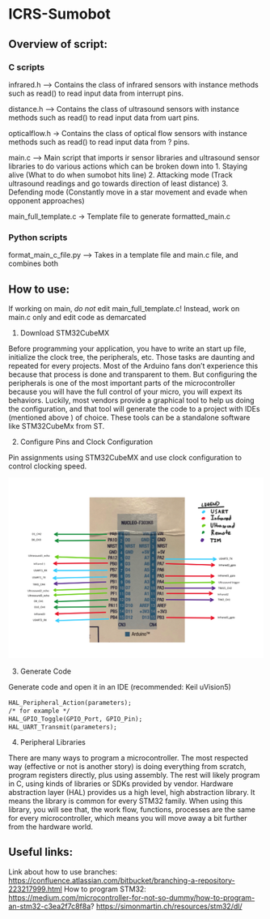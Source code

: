 # ICRS-Sumobot

## Overview of script:

### C scripts
infrared.h --> Contains the class of infrared sensors with instance methods such as read() to read input data from interrupt pins.

distance.h --> Contains the class of ultrasound sensors with instance methods such as read() to read input data from uart pins.

opticalflow.h -> Contains the class of optical flow sensors with instance methods such as read() to read input data from ? pins.

main.c --> Main script that imports ir sensor libraries and ultrasound sensor libraries to do various actions which can be broken down into
            1. Staying alive (What to do when sumobot hits line)
            2. Attacking mode (Track ultrasound readings and go towards direction of least distance)
            3. Defending mode (Constantly move in a star movement and evade when opponent approaches)

main_full_template.c -> Template file to generate formatted_main.c 

### Python scripts
format_main_c_file.py --> Takes in a template file and main.c file, and combines both

## How to use:
If working on main, *do not* edit main_full_template.c! Instead, work on main.c only and edit code as demarcated

1. Download STM32CubeMX

Before programming your application, you have to write an start up file, initialize the clock tree, the peripherals, etc. Those tasks are daunting and repeated for every projects. Most of the Arduino fans don’t experience this because that process is done and transparent to them. But configuring the peripherals is one of the most important parts of the microcontroller because you will have the full control of your micro, you will expext its behaviors. Luckily, most vendors provide a graphical tool to help us doing the configuration, and that tool will generate the code to a project with IDEs (mentioned above ) of choice. These tools can be a standalone software like STM32CubeMx from ST.

2. Configure Pins and Clock Configuration

Pin assignments using STM32CubeMX and use clock configuration to control clocking speed.

![alt text](https://github.com/sytan98/ICRS-Sumobot/blob/master/images/Pinconfig.png "Pinconfig")

3. Generate Code

Generate code and open it in an IDE (recommended: Keil uVision5)
```
HAL_Peripheral_Action(parameters);
/* for example */
HAL_GPIO_Toggle(GPIO_Port, GPIO_Pin); 
HAL_UART_Transmit(parameters);
```
4. Peripheral Libraries

There are many ways to program a microcontroller. The most respected way (effective or not is another story) is doing everything from scratch, program registers directly, plus using assembly. The rest will likely program in C, using kinds of libraries or SDKs provided by vendor.
Hardware abstraction layer (HAL) provides us a high level, high abstraction library. It means the library is common for every STM32 family. When using this library, you will see that, the work flow, functions, processes are the same for every microcontroller, which means you will move away a bit further from the hardware world.

## Useful links:
Link about how to use branches: https://confluence.atlassian.com/bitbucket/branching-a-repository-223217999.html
How to program STM32: https://medium.com/microcontroller-for-not-so-dummy/how-to-program-an-stm32-c3ea2f7c8f8a?
https://simonmartin.ch/resources/stm32/dl/
